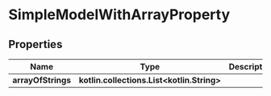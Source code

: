 
# SimpleModelWithArrayProperty

## Properties
| Name | Type | Description | Notes |
| ------------ | ------------- | ------------- | ------------- |
| **arrayOfStrings** | **kotlin.collections.List&lt;kotlin.String&gt;** |  |  |




